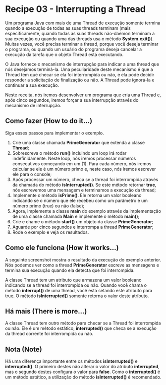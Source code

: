 # Recipe 03 - Interrupting a Thread
Um programa Java com mais de uma Thread de execução somente termina quando a execução de todas
as suas threads terminam (mais especificamente, quando todas as suas threads não-daemon terminam
a sua execução ou quando uma das threads usa o método **System.exit()**). Muitas vezes, você precisa
terminar a thread, porque você deseja terminar o programa, ou quando um usuário do programa deseja
cancelar a execução da tarefa que o objeto Thread está executando.

O Java fornece o mecanismo de interrupção para indicar a uma thread que nós desejamos terminá-la.
Uma peculiaridade deste mecanismo é que a Thread tem que checar se ela foi interrompida ou não, e
ela pode decidir responder a solicitação de finalização ou não. A Thread pode ignorá-la e continuar
a sua execução.

Neste receita, nós iremos desenvolver um programa que cria uma Thread e, após cinco segundos, iremos
forçar a sua interrupção através do mecanismo de interrupção.

## Como fazer (How to do it...)
Siga esses passos para implementar o exemplo.
 1. Crie uma classe chamada **PrimeGenerator** que extenda a classe **Thread**;
 2. Sobrescreva o método **run()** incluindo um loop irá rodar indefinidamente. Neste
loop, nós iremos processar números consecutivos começando em um (1). Para cada número,
nós iremos calcular se ele é um número primo e, neste caso, nós iremos escrever ele para o console;
 3. Após processar um número, checa se a thread foi interrompida através da chamada do método 
**isInterrupted()**. Se este método retornar **true**, nós escrevemos uma mensagem e terminamos a execução
da thread;
 4. Implemente o método **isPrime()**. Ele retorna um valor booleano indicando se o número
que ele recebeu como um parâmetro é um número primo (true) ou não (false);
 5. Agora, implemente a classe **main** do exemplo através da implementação de uma classe chamada **Main**
e implemente o método **main()**;
 6. Crie e chame o método **start()** um objeto da classe **PrimeGenerator**;
 7. Aguarde por cinco segundos e interrompa a thread **PrimeGenerator**;
 8. Rode o exemplo e veja os resultados.

## Como ele funciona (How it works...)
A seguinte screenshot mostra o resultado da execução do exemplo anterior. Nós podemos ver
como a thread **PrimeGenerator** escreve as mensagens e termina sua execução quando ela
detecta que foi interrompida.

A classe Thread tem um atributo que armazena um valor booleano indicando se a thread foi interrompida ou não.
Quando você chama o método **interrupt()** de uma thread, você está setando este atributo para true. O método 
**isInterrupted()** somente retorna o valor deste atributo.

## Há mais (There is more...)
A classe Thread tem outro método para checar se a Thread foi interrompida ou não. Ele é um método estático, 
**interrupted()** que checa se a execução da thread corrente foi interrompida ou não.

## Nota (Note)
Há uma diferença importante entre os métodos **isInterrupted()** e **interrupted()**. O primeiro destes não alterar o valor
do atributo **interrupted**, mas o segundo destes configura o valor para **false**. Como o **interrupted()** é um
método estático, a utilização do método **isInterrupted()** é recomendado.
